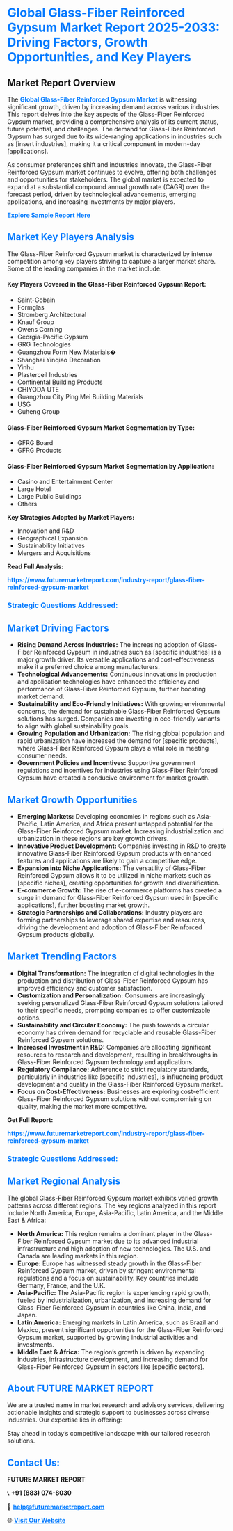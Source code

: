<h1 style="color: #007BFF;">Global Glass-Fiber Reinforced Gypsum Market Report 2025-2033: Driving Factors, Growth Opportunities, and Key Players</h1>

<section id="overview">
<h2>Market Report Overview</h2>
<p>The <a href="https://www.futuremarketreport.com/industry-report/glass-fiber-reinforced-gypsum-market" style="color: #007BFF; text-decoration: none;"><strong>Global Glass-Fiber Reinforced Gypsum Market</strong></a> is witnessing significant growth, driven by increasing demand across various industries. This report delves into the key aspects of the Glass-Fiber Reinforced Gypsum market, providing a comprehensive analysis of its current status, future potential, and challenges. The demand for Glass-Fiber Reinforced Gypsum has surged due to its wide-ranging applications in industries such as [insert industries], making it a critical component in modern-day [applications].</p>
<p>As consumer preferences shift and industries innovate, the Glass-Fiber Reinforced Gypsum market continues to evolve, offering both challenges and opportunities for stakeholders. The global market is expected to expand at a substantial compound annual growth rate (CAGR) over the forecast period, driven by technological advancements, emerging applications, and increasing investments by major players.</p>
</section>

<section id="overview">
<p><a href="https://www.futuremarketreport.com/request-sample/reportId=96665" style="color: #007BFF; text-decoration: none;"><strong>Explore Sample Report Here</strong></a></p>
</section>

<section id="key-players">
<h2 style="color: #007BFF;">Market Key Players Analysis</h2>
<p>The Glass-Fiber Reinforced Gypsum market is characterized by intense competition among key players striving to capture a larger market share. Some of the leading companies in the market include:</p>
<h4>Key Players Covered in the Glass-Fiber Reinforced Gypsum Report:</h4>
<ul><li>Saint-Gobain</li><li>Formglas</li><li>Stromberg Architectural</li><li>Knauf Group</li><li>Owens Corning</li><li>Georgia-Pacific Gypsum</li><li>GRG Technologies</li><li>Guangzhou Form New Materials�</li><li>Shanghai Yinqiao Decoration</li><li>Yinhu</li><li>Plasterceil Industries</li><li>Continental Building Products</li><li>CHIYODA UTE</li><li>Guangzhou City Ping Mei Building Materials</li><li>USG</li><li>Guheng Group</li></ul>
<h4>Glass-Fiber Reinforced Gypsum Market Segmentation by Type:</h4>
<ul><li>GFRG Board</li><li>GFRG Products</li></ul>

<h4>Glass-Fiber Reinforced Gypsum Market Segmentation by Application:</h4>
<ul><li>Casino and Entertainment Center</li><li>Large Hotel</li><li>Large Public Buildings</li><li>Others</li></ul>
<p><strong>Key Strategies Adopted by Market Players:</strong></p>
<ul>
<li>Innovation and R&D</li>
<li>Geographical Expansion</li>
<li>Sustainability Initiatives</li>
<li>Mergers and Acquisitions</li>
</ul>
</section>

<section>
<p><strong>Read Full Analysis: </strong></p><a href="https://www.futuremarketreport.com/industry-report/glass-fiber-reinforced-gypsum-market" style="color: #007BFF; text-decoration: none;"><strong>https://www.futuremarketreport.com/industry-report/glass-fiber-reinforced-gypsum-market</strong></a>
<h3 style="color: #007BFF;">Strategic Questions Addressed:</h3>
</section>

<section id="driving-factors">
<h2 style="color: #007BFF;">Market Driving Factors</h2>
<ul>
<li><strong>Rising Demand Across Industries:</strong> The increasing adoption of Glass-Fiber Reinforced Gypsum in industries such as [specific industries] is a major growth driver. Its versatile applications and cost-effectiveness make it a preferred choice among manufacturers.</li>
<li><strong>Technological Advancements:</strong> Continuous innovations in production and application technologies have enhanced the efficiency and performance of Glass-Fiber Reinforced Gypsum, further boosting market demand.</li>
<li><strong>Sustainability and Eco-Friendly Initiatives:</strong> With growing environmental concerns, the demand for sustainable Glass-Fiber Reinforced Gypsum solutions has surged. Companies are investing in eco-friendly variants to align with global sustainability goals.</li>
<li><strong>Growing Population and Urbanization:</strong> The rising global population and rapid urbanization have increased the demand for [specific products], where Glass-Fiber Reinforced Gypsum plays a vital role in meeting consumer needs.</li>
<li><strong>Government Policies and Incentives:</strong> Supportive government regulations and incentives for industries using Glass-Fiber Reinforced Gypsum have created a conducive environment for market growth.</li>
</ul>
</section>

<section id="growth-opportunities">
<h2 style="color: #007BFF;">Market Growth Opportunities</h2>
<ul>
<li><strong>Emerging Markets:</strong> Developing economies in regions such as Asia-Pacific, Latin America, and Africa present untapped potential for the Glass-Fiber Reinforced Gypsum market. Increasing industrialization and urbanization in these regions are key growth drivers.</li>
<li><strong>Innovative Product Development:</strong> Companies investing in R&D to create innovative Glass-Fiber Reinforced Gypsum products with enhanced features and applications are likely to gain a competitive edge.</li>
<li><strong>Expansion into Niche Applications:</strong> The versatility of Glass-Fiber Reinforced Gypsum allows it to be utilized in niche markets such as [specific niches], creating opportunities for growth and diversification.</li>
<li><strong>E-commerce Growth:</strong> The rise of e-commerce platforms has created a surge in demand for Glass-Fiber Reinforced Gypsum used in [specific applications], further boosting market growth.</li>
<li><strong>Strategic Partnerships and Collaborations:</strong> Industry players are forming partnerships to leverage shared expertise and resources, driving the development and adoption of Glass-Fiber Reinforced Gypsum products globally.</li>
</ul>
</section>

<section id="trending-factors">
<h2 style="color: #007BFF;">Market Trending Factors</h2>
<ul>
<li><strong>Digital Transformation:</strong> The integration of digital technologies in the production and distribution of Glass-Fiber Reinforced Gypsum has improved efficiency and customer satisfaction.</li>
<li><strong>Customization and Personalization:</strong> Consumers are increasingly seeking personalized Glass-Fiber Reinforced Gypsum solutions tailored to their specific needs, prompting companies to offer customizable options.</li>
<li><strong>Sustainability and Circular Economy:</strong> The push towards a circular economy has driven demand for recyclable and reusable Glass-Fiber Reinforced Gypsum solutions.</li>
<li><strong>Increased Investment in R&D:</strong> Companies are allocating significant resources to research and development, resulting in breakthroughs in Glass-Fiber Reinforced Gypsum technology and applications.</li>
<li><strong>Regulatory Compliance:</strong> Adherence to strict regulatory standards, particularly in industries like [specific industries], is influencing product development and quality in the Glass-Fiber Reinforced Gypsum market.</li>
<li><strong>Focus on Cost-Effectiveness:</strong> Businesses are exploring cost-efficient Glass-Fiber Reinforced Gypsum solutions without compromising on quality, making the market more competitive.</li>
</ul>
</section>

<section>
<p><strong>Get Full Report: </strong></p><a href="https://www.futuremarketreport.com/industry-report/glass-fiber-reinforced-gypsum-market" style="color: #007BFF; text-decoration: none;"><strong>https://www.futuremarketreport.com/industry-report/glass-fiber-reinforced-gypsum-market</strong></a>
<h3 style="color: #007BFF;">Strategic Questions Addressed:</h3>
</section>


<section id="regional-analysis">
<h2 style="color: #007BFF;">Market Regional Analysis</h2>
<p>The global Glass-Fiber Reinforced Gypsum market exhibits varied growth patterns across different regions. The key regions analyzed in this report include North America, Europe, Asia-Pacific, Latin America, and the Middle East & Africa:</p>
<ul>
<li><strong>North America:</strong> This region remains a dominant player in the Glass-Fiber Reinforced Gypsum market due to its advanced industrial infrastructure and high adoption of new technologies. The U.S. and Canada are leading markets in this region.</li>
<li><strong>Europe:</strong> Europe has witnessed steady growth in the Glass-Fiber Reinforced Gypsum market, driven by stringent environmental regulations and a focus on sustainability. Key countries include Germany, France, and the U.K.</li>
<li><strong>Asia-Pacific:</strong> The Asia-Pacific region is experiencing rapid growth, fueled by industrialization, urbanization, and increasing demand for Glass-Fiber Reinforced Gypsum in countries like China, India, and Japan.</li>
<li><strong>Latin America:</strong> Emerging markets in Latin America, such as Brazil and Mexico, present significant opportunities for the Glass-Fiber Reinforced Gypsum market, supported by growing industrial activities and investments.</li>
<li><strong>Middle East & Africa:</strong> The region’s growth is driven by expanding industries, infrastructure development, and increasing demand for Glass-Fiber Reinforced Gypsum in sectors like [specific sectors].</li>
</ul>
</section>

<footer>
<h2 style="color: #007BFF;">About FUTURE MARKET REPORT</h2>
<p>We are a trusted name in market research and advisory services, delivering actionable insights and strategic support to businesses across diverse industries. Our expertise lies in offering:</p>

<p>Stay ahead in today’s competitive landscape with our tailored research solutions.</p>

<h2 style="color: #007BFF;">Contact Us:</h2>
<p><strong>FUTURE MARKET REPORT</strong></p>
<p>📞 <strong>+91 (883) 074-8030</strong></p>
<p>📧 <strong><a href="mailto:help@futuremarketreport.com" style="color: #007BFF;">help@futuremarketreport.com</a></strong></p>
<p>🌐 <strong><a href="https://www.futuremarketreport.com/" style="color: #007BFF;">Visit Our Website</a></strong></p>
</footer>
